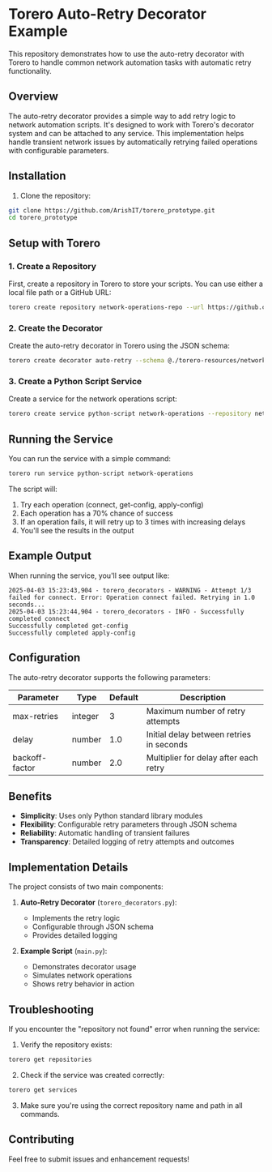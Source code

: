 # Torero Auto-Retry Decorator Example

This repository demonstrates how to use the auto-retry decorator with Torero to handle common network automation tasks with automatic retry functionality.

## Overview

The auto-retry decorator provides a simple way to add retry logic to network automation scripts. It's designed to work with Torero's decorator system and can be attached to any service. This implementation helps handle transient network issues by automatically retrying failed operations with configurable parameters.

## Installation

1. Clone the repository:
```bash
git clone https://github.com/ArishIT/torero_prototype.git
cd torero_prototype
```
## Setup with Torero

### 1. Create a Repository

First, create a repository in Torero to store your scripts. You can use either a local file path or a GitHub URL:

```bash
torero create repository network-operations-repo --url https://github.com/ArishIT/torero_prototype.git --reference main
```

### 2. Create the Decorator

Create the auto-retry decorator in Torero using the JSON schema:

```bash
torero create decorator auto-retry --schema @./torero-resources/network-scripts/auto-retry-deco.json
```

### 3. Create a Python Script Service

Create a service for the network operations script:

```bash
torero create service python-script network-operations --repository network-operations-repo --filename main.py --working-dir torero-resources/network-scripts --description "Network operations with auto-retry functionality"
```

## Running the Service

You can run the service with a simple command:

```bash
torero run service python-script network-operations
```

The script will:
1. Try each operation (connect, get-config, apply-config)
2. Each operation has a 70% chance of success
3. If an operation fails, it will retry up to 3 times with increasing delays
4. You'll see the results in the output

## Example Output

When running the service, you'll see output like:

```
2025-04-03 15:23:43,904 - torero_decorators - WARNING - Attempt 1/3 failed for connect. Error: Operation connect failed. Retrying in 1.0 seconds...
2025-04-03 15:23:44,904 - torero_decorators - INFO - Successfully completed connect
Successfully completed get-config
Successfully completed apply-config
```

## Configuration

The auto-retry decorator supports the following parameters:

| Parameter | Type | Default | Description |
|-----------|------|---------|-------------|
| max-retries | integer | 3 | Maximum number of retry attempts |
| delay | number | 1.0 | Initial delay between retries in seconds |
| backoff-factor | number | 2.0 | Multiplier for delay after each retry |

## Benefits

- **Simplicity**: Uses only Python standard library modules
- **Flexibility**: Configurable retry parameters through JSON schema
- **Reliability**: Automatic handling of transient failures
- **Transparency**: Detailed logging of retry attempts and outcomes

## Implementation Details

The project consists of two main components:

1. **Auto-Retry Decorator** (`torero_decorators.py`):
   - Implements the retry logic
   - Configurable through JSON schema
   - Provides detailed logging

2. **Example Script** (`main.py`):
   - Demonstrates decorator usage
   - Simulates network operations
   - Shows retry behavior in action

## Troubleshooting

If you encounter the "repository not found" error when running the service:

1. Verify the repository exists:
```bash
torero get repositories
```

2. Check if the service was created correctly:
```bash
torero get services
```

3. Make sure you're using the correct repository name and path in all commands.

## Contributing

Feel free to submit issues and enhancement requests!
